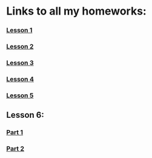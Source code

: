 # Links to all my homeworks:
### [Lesson 1](https://savinganimals.github.io/klyho_maksim_homework1/index.html)
### [Lesson 2](https://savinganimals.github.io/Klyho_maksim_homework2/index.html)
### [Lesson 3](https://savinganimals.github.io/main_repos/)
### [Lesson 4](https://savinganimals.github.io/klyho_maksim_homework4/index.html)
### [Lesson 5](https://savinganimals.github.io/klyho_maksim_homework5/index.html)
## Lesson 6:
### [Part 1](https://savinganimals.github.io/klyho_maksim_homework6/index.html)
### [Part 2](https://savinganimals.github.io/klyho_maksim_homework6_part2/index.html)
